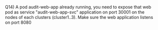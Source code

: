Q14) A pod audit-web-app already running, you need to expose that web pod as service "audit-web-app-svc" application on port 30001 on the nodes of each clusters (cluster1..3). Make sure the web application listens on port 8080
